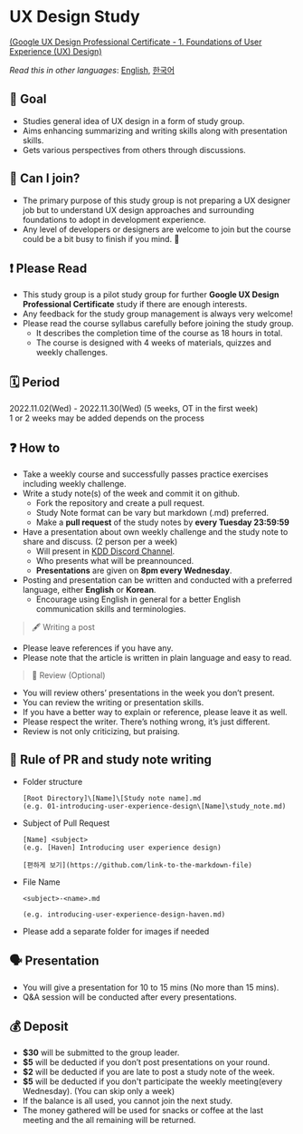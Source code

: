 # UX Design Study

[(Google UX Design Professional Certificate - 1. Foundations of User Experience (UX) Design)](https://www.coursera.org/learn/foundations-user-experience-design?specialization=google-ux-design)

*Read this in other languages*: [English](README.md), [한국어](README_ko.md)

## 📝 Goal 
- Studies general idea of UX design in a form of study group.
- Aims enhancing summarizing and writing skills along with presentation skills.
- Gets various perspectives from others through discussions.

## 🤔 Can I join?
- The primary purpose of this study group is not preparing a UX designer job but to understand UX design approaches and surrounding foundations to adopt in development experience.
- Any level of developers or designers are welcome to join but the course could be a bit busy to finish if you mind. 🥲

## ❗️ Please Read
- This study group is a pilot study group for further **Google UX Design Professional Certificate** study if there are enough interests.
- Any feedback for the study group management is always very welcome!
- Please read the course syllabus carefully before joining the study group.
  - It describes the completion time of the course as 18 hours in total.
  - The course is designed with 4 weeks of materials, quizzes and weekly challenges.

## 🗓 Period 
2022.11.02(Wed) - 2022.11.30(Wed) (5 weeks, OT in the first week)  
1 or 2 weeks may be added depends on the process

## ❓ How to 
- Take a weekly course and successfully passes practice exercises including weekly challenge.
- Write a study note(s) of the week and commit it on github.
  - Fork the repository and create a pull request.
  - Study Note format can be vary but markdown (.md) preferred.
  - Make a **pull request** of the study notes by **every Tuesday 23:59:59**
- Have a presentation about own weekly challenge and the study note to share and discuss. (2 person per a week)
  - Will present in [KDD Discord Channel](https://discord.gg/WpgCyTQd).
  - Who presents what will be preannounced.
  - **Presentations** are given on **8pm every Wednesday**.
- Posting and presentation can be written and conducted with a preferred language, either **English** or **Korean**.
  - Encourage using English in general for a better English communication skills and terminologies.

> 🖋 Writing a post
  - Please leave references if you have any.
  - Please note that the article is written in plain language and easy to read.

> 🔖 Review (Optional)
  - You will review others’ presentations in the week you don’t present.
  - You can review the writing or presentation skills.
  - If you have a better way to explain or reference, please leave it as well.
  - Please respect the writer. There’s nothing wrong, it’s just different.
  - Review is not only criticizing, but praising.

## 💾 Rule of PR and study note writing
- Folder structure
  ~~~
  [Root Directory]\[Name]\[Study note name].md
  (e.g. 01-introducing-user-experience-design\[Name]\study_note.md)
  ~~~


- Subject of Pull Request
  ~~~
  [Name] <subject>
  (e.g. [Haven] Introducing user experience design)

  [편하게 보기](https://github.com/link-to-the-markdown-file)
  ~~~
  

- File Name
  ~~~
  <subject>-<name>.md
  
  (e.g. introducing-user-experience-design-haven.md)
  ~~~

- Please add a separate folder for images if needed

## 🗣 Presentation 
- You will give a presentation for 10 to 15 mins (No more than 15 mins).
- Q&A session will be conducted after every presentations.

## 💰 Deposit 
- **$30** will be submitted to the group leader.
- **$5** will be deducted if you don’t post presentations on your round.
- **$2** will be deducted if you are late to post a study note of the week.
- **$5** will be deducted if you don't participate the weekly meeting(every Wednesday). (You can skip only a week)
- If the balance is all used, you cannot join the next study.
- The money gathered will be used for snacks or coffee at the last meeting and the all remaining will be returned.